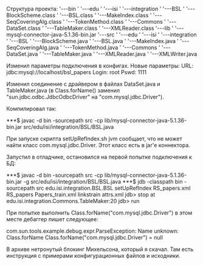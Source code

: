 Структура проекта:
    '---bin
    '   '---edu
    '       '---isi
    '          '---integration
    '             '---BSL
    '                '---BlockScheme.class
    '                '---BSL.class
    '                '---MakeIndex.class
    '                '---SeqCoveringAlg.class
    '                '---TokenMethod.class
    '             '---Commons
    '                '---DataSet.class
    '                '---TableMaker.class
    '                '---XMLReader.class
    '---lib
    '   '---mysql-connector-java-5.1.36-bin.jar
    '---src
    '   '---edu
    '       '---isi
    '          '---integration
    '             '---BSL
    '                '---BlockScheme.java
    '                '---BSL.java
    '                '---MakeIndex.java
    '                '---SeqCoveringAlg.java
    '                '---TokenMethod.java
    '             '---Commons
    '                '---DataSet.java
    '                '---TableMaker.java
    '                '---XMLReader.java
    '                '---XMLWriter.java

Изменил параметры подключения в конфигах.
Новые параметры:
URL: 	jdbc:mysql://localhost/bsl_papers
Login:  root
Pswd:	1111

Изменил соединение с драйвером в файлах DataSet.java и TableMaker.java (в Class.forName() заменил "sun.jdbc.odbc.JdbcOdbcDriver" на "com.mysql.jdbc.Driver").

Компилировал так:

***$ javac -d bin -sourcepath src -cp lib/mysql-connector-java-5.1.36-bin.jar src/edu/isi/integration/BSL/BSL.java


При запуске скрипта setUpRefIndex.sh jvm сообщает, что не может найти класс com.mysql.jdbc.Driver. Этот класс есть в jar'е коннектора.


Запустил в отладчике, остановился на первой попытке подключения к БД:

***$ javac -d bin -sourcepath src -cp lib/mysql-connector-java-5.1.36-bin.jar -g src/edu/isi/integration/BSL/BSL.java
***$ jdb -classpath bin -sourcepath src edu.isi.integration.BSL.BSL setUpRefIndex RS_papers.xml RS_papers Papers_train.xml linkstrain attrs.xml
jdb> stop at edu.isi.integration.Commons.TableMaker:20
jdb> run

При попытке выполнить Class.forName("com.mysql.jdbc.Driver") в этом месте дебаггер пишет следующее:

com.sun.tools.example.debug.expr.ParseException: Name unknown: Class.forName
 Class.forName("com.mysql.jdbc.Driver") = null


В архиве нетронутый блокинг Михельсона, который я скачал. Там есть инструкция с примерами конфигурационных файлов и исходники.
